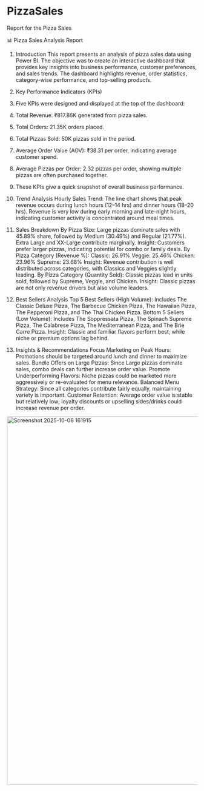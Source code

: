 # PizzaSales

Report for the Pizza Sales

📊 Pizza Sales Analysis Report
1. Introduction
This report presents an analysis of pizza sales data using Power BI. The objective was to create an interactive dashboard that provides key insights into business performance, customer preferences, and sales trends. The dashboard highlights revenue, order statistics, category-wise performance, and top-selling products.

2. Key Performance Indicators (KPIs)
1.	Five KPIs were designed and displayed at the top of the dashboard:
2.	Total Revenue: ₹817.86K generated from pizza sales.
3.	Total Orders: 21.35K orders placed.
4.	Total Pizzas Sold: 50K pizzas sold in the period.
5.	Average Order Value (AOV): ₹38.31 per order, indicating average customer spend.
6.	Average Pizzas per Order: 2.32 pizzas per order, showing multiple pizzas are often purchased together.
7.	These KPIs give a quick snapshot of overall business performance.

3. Trend Analysis
Hourly Sales Trend: The line chart shows that peak revenue occurs during lunch hours (12–14 hrs) and dinner hours (18–20 hrs). Revenue is very low during early morning and late-night hours, indicating customer activity is concentrated around meal times.

4. Sales Breakdown
By Pizza Size:
Large pizzas dominate sales with 45.89% share, followed by Medium (30.49%) and Regular (21.77%).
Extra Large and XX-Large contribute marginally.
Insight: Customers prefer larger pizzas, indicating potential for combo or family deals.
By Pizza Category (Revenue %):
Classic: 26.91%
Veggie: 25.46%
Chicken: 23.96%
Supreme: 23.68%
Insight: Revenue contribution is well distributed across categories, with Classics and Veggies slightly leading.
By Pizza Category (Quantity Sold):
Classic pizzas lead in units sold, followed by Supreme, Veggie, and Chicken.
Insight: Classic pizzas are not only revenue drivers but also volume leaders.

5. Best Sellers Analysis
Top 5 Best Sellers (High Volume): Includes The Classic Deluxe Pizza, The Barbecue Chicken Pizza, The Hawaiian Pizza, The Pepperoni Pizza, and The Thai Chicken Pizza.
Bottom 5 Sellers (Low Volume): Includes The Soppressata Pizza, The Spinach Supreme Pizza, The Calabrese Pizza, The Mediterranean Pizza, and The Brie Carre Pizza.
Insight: Classic and familiar flavors perform best, while niche or premium options lag behind.

6. Insights & Recommendations
Focus Marketing on Peak Hours: Promotions should be targeted around lunch and dinner to maximize sales.
Bundle Offers on Large Pizzas: Since Large pizzas dominate sales, combo deals can further increase order value.
     Promote Underperforming Flavors: Niche pizzas could be                                           marketed more aggressively or re-evaluated for menu relevance.
Balanced Menu Strategy: Since all categories contribute fairly equally, maintaining variety is important.
Customer Retention: Average order value is stable but relatively low; loyalty discounts or upselling sides/drinks could increase revenue per order.


<img width="1725" height="972" alt="Screenshot 2025-10-06 161915" src="https://github.com/user-attachments/assets/8f8d2df9-dd0a-45a7-b0dc-9b18225113a2" />

